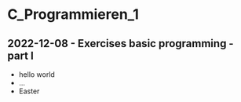 # C_Programmieren_1

## 2022-12-08 - Exercises basic programming - part I
- hello world
- ...
- Easter